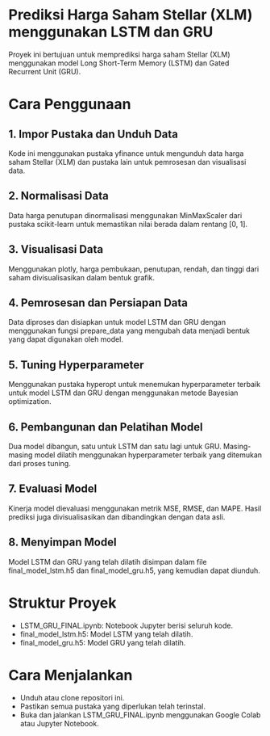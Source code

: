 # Prediksi Harga Saham Stellar (XLM) menggunakan LSTM dan GRU
Proyek ini bertujuan untuk memprediksi harga saham Stellar (XLM) menggunakan model Long Short-Term Memory (LSTM) dan Gated Recurrent Unit (GRU). 

# Cara Penggunaan
## 1. Impor Pustaka dan Unduh Data
Kode ini menggunakan pustaka yfinance untuk mengunduh data harga saham Stellar (XLM) dan pustaka lain untuk pemrosesan dan visualisasi data.

## 2. Normalisasi Data
Data harga penutupan dinormalisasi menggunakan MinMaxScaler dari pustaka scikit-learn untuk memastikan nilai berada dalam rentang [0, 1].

## 3. Visualisasi Data
Menggunakan plotly, harga pembukaan, penutupan, rendah, dan tinggi dari saham divisualisasikan dalam bentuk grafik.

## 4. Pemrosesan dan Persiapan Data
Data diproses dan disiapkan untuk model LSTM dan GRU dengan menggunakan fungsi prepare_data yang mengubah data menjadi bentuk yang dapat digunakan oleh model.

## 5. Tuning Hyperparameter
Menggunakan pustaka hyperopt untuk menemukan hyperparameter terbaik untuk model LSTM dan GRU dengan menggunakan metode Bayesian optimization.

## 6. Pembangunan dan Pelatihan Model
Dua model dibangun, satu untuk LSTM dan satu lagi untuk GRU. Masing-masing model dilatih menggunakan hyperparameter terbaik yang ditemukan dari proses tuning.

## 7. Evaluasi Model
Kinerja model dievaluasi menggunakan metrik MSE, RMSE, dan MAPE. Hasil prediksi juga divisualisasikan dan dibandingkan dengan data asli.

## 8. Menyimpan Model
Model LSTM dan GRU yang telah dilatih disimpan dalam file final_model_lstm.h5 dan final_model_gru.h5, yang kemudian dapat diunduh.

# Struktur Proyek
- LSTM_GRU_FINAL.ipynb: Notebook Jupyter berisi seluruh kode.
- final_model_lstm.h5: Model LSTM yang telah dilatih.
- final_model_gru.h5: Model GRU yang telah dilatih.
  
# Cara Menjalankan
- Unduh atau clone repositori ini.
- Pastikan semua pustaka yang diperlukan telah terinstal.
- Buka dan jalankan LSTM_GRU_FINAL.ipynb menggunakan Google Colab atau Jupyter Notebook.
